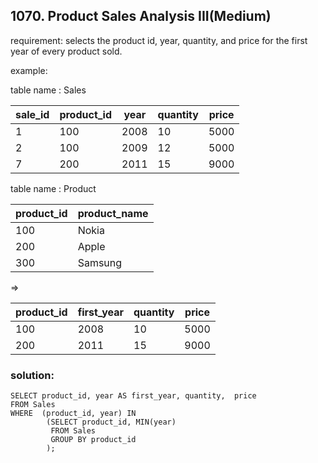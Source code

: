 ## 1070. Product Sales Analysis III(Medium)

requirement: 
selects the product id, year, quantity, and price for the first year of every product sold.

example:

table name : Sales

| sale_id | product_id | year | quantity | price |
|---------|------------|------|----------|-------|
| 1       | 100        | 2008 | 10       | 5000  |
| 2       | 100        | 2009 | 12       | 5000  |
| 7       | 200        | 2011 | 15       | 9000  |

table name : Product

| product_id | product_name |
|------------|--------------|
| 100        | Nokia        |
| 200        | Apple        |
| 300        | Samsung      |

=>

| product_id | first_year | quantity | price |
|------------|------------|----------|-------|
| 100        | 2008       | 10       | 5000  |
| 200        | 2011       | 15       | 9000  |

### solution:

```
SELECT product_id, year AS first_year, quantity,  price 
FROM Sales
WHERE  (product_id, year) IN
        (SELECT product_id, MIN(year) 
         FROM Sales
         GROUP BY product_id 
        );
        
```





